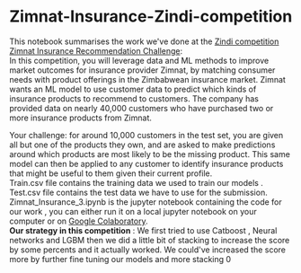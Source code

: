 # Zimnat-Insurance-Zindi-competition
This notebook summarises the work we've done at the <a href='https://zindi.africa/competitions/zimnat-insurance-recommendation-challenge'> Zindi competition Zimnat Insurance Recommendation Challenge</a>: <br>
In this competition, you will leverage data and ML methods to improve market outcomes for insurance provider Zimnat, by matching consumer needs with product offerings in the Zimbabwean insurance market. Zimnat wants an ML model to use customer data to predict which kinds of insurance products to recommend to customers. The company has provided data on nearly 40,000 customers who have purchased two or more insurance products from Zimnat.

Your challenge: for around 10,000 customers in the test set, you are given all but one of the products they own, and are asked to make predictions around which products are most likely to be the missing product. This same model can then be applied to any customer to identify insurance products that might be useful to them given their current profile. <br>
Train.csv file contains the training data we used to train our models .<br>
Test.csv file contains the test data we have to use for the submission.<br>
Zimnat_Insurance_3.ipynb is the jupyter notebook containing the code for our work , you can either run it on a local jupyter notebook on your computer or on <a href='https://colab.research.google.com/notebooks/intro.ipynb#recent=true'> Google Colaboratory</a>. <br>
**Our strategy in this competition** :
We first tried to use Catboost , Neural networks and LGBM then we did a little bit of stacking to increase the score by some percents and it actually worked.
We could've increased the score more by further fine tuning our models and more stacking 0

